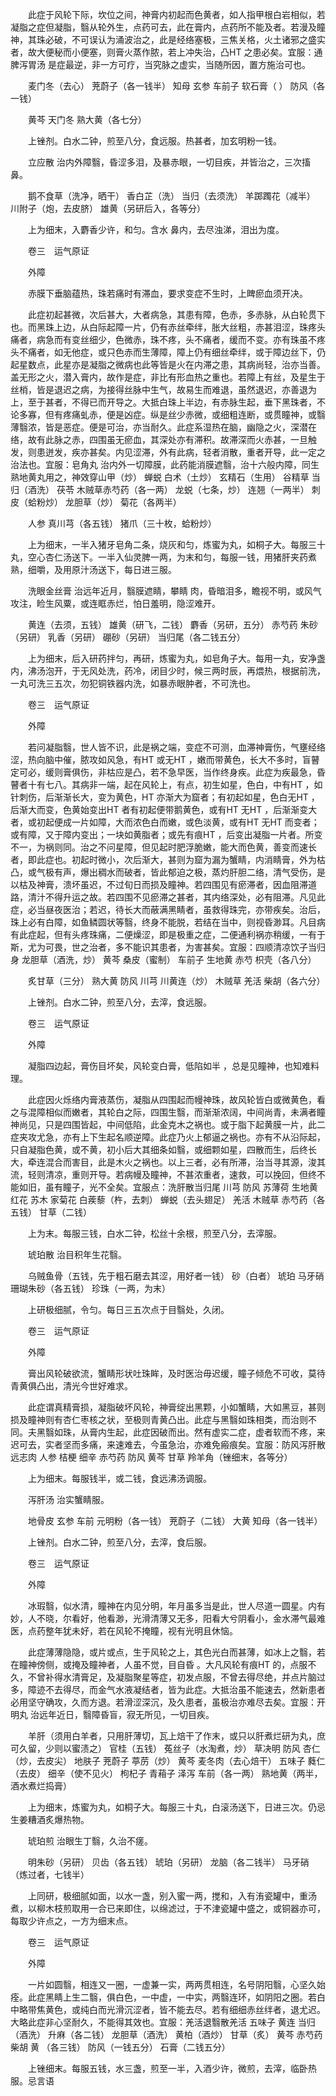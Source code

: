 <!-- { "loadSidebar": true } -->
　　此症于风轮下际，坎位之间，神膏内初起而色黄者，如人指甲根白岩相似，若凝脂之症但凝脂，翳从轮外生，点药可去，此在膏内，点药所不能及者。若漫及瞳神，其珠必破，不可误认为涌波治之，此是经络塞极，三焦关格，火土诸邪之盛实者，故大便秘而小便塞，则膏火蒸作脓，若上冲失治，凸HT 之患必矣。宜服：通脾泻胃汤 是症最逆，非一方可疗，当究脉之虚实，当随所因，置方施治可也。

　　麦门冬（去心） 茺蔚子（各一钱半） 知母 玄参 车前子 软石膏（ ） 防风（各一钱）

　　黄芩 天门冬 熟大黄（各七分）

　　上锉剂。白水二钟，煎至八分，食远服。热甚者，加玄明粉一钱。

　　立应散 治内外障翳，昏涩多泪，及暴赤眼，一切目疾，并皆治之，三次搐鼻。

　　鹅不食草（洗净，晒干） 香白芷（洗） 当归（去须洗） 羊踯躅花（减半） 川附子（炮，去皮脐） 雄黄（另研后入，各等分）

　　上为细末，入麝香少许，和匀。含水 鼻内，去尽浊涕，泪出为度。

　　卷三　运气原证

　　外障

　　赤膜下垂脑蕴热，珠若痛时有滞血，要求变症不生时，上睥瘀血须开决。

　　此症初起甚微，次后甚大，大者病急，其患有障，色赤，多赤脉，从白轮贯下也。而黑珠上边，从白际起障一片，仍有赤丝牵绊，胀大丝粗，赤甚泪涩，珠疼头痛者，病急而有变丝细少，色微赤，珠不疼，头不痛者，缓而不变。亦有珠虽不疼头不痛者，如无他症，或只色赤而生薄障，障上仍有细丝牵绊，或于障边丝下，仍起星数点，此星亦是凝脂之微病也此等皆是火在内滞之患，其病尚轻，治亦当善。盖无形之火，潜入膏内，故作是症，非比有形血热之重也。若障上有丝，及星生于丝梢，皆是退迟之病，为接得丝脉中生气，故易生而难退，虽然退迟，亦善退为上，至于甚者，不得已而开导之。大抵白珠上半边，有赤脉生起，垂下黑珠者，不论多寡，但有疼痛虬赤，便是凶症。纵是丝少赤微，或细粗连断，或贯瞳神，或翳薄翳浓，皆是恶症。便是可治，亦当耐久。此症系湿热在脑，幽隐之火，深潜在络，故有此脉之赤，四围虽无瘀血，其深处亦有滞积。故滞深而火赤甚，一旦触发，则患迸发，疾亦甚矣。内见涩滞，外有此病，轻者消散，重者开导，此一定之治法也。宜服：皂角丸 治内外一切障膜，此药能消膜遮翳，治十六般内障，同生熟地黄丸用之，神效穿山甲（炒） 蝉蜕 白术（土炒） 玄精石（生用） 谷精草 当归（酒洗） 茯苓 木贼草赤芍药（各一两） 龙蜕（七条，炒） 连翘（一两半） 刺 皮（蛤粉炒） 龙胆草（炒） 菊花（各两半）

　　人参 真川芎（各五钱） 猪爪（三十枚，蛤粉炒）

　　上为细末，一半入猪牙皂角二条，烧灰和匀，炼蜜为丸，如桐子大。每服三十丸，空心杏仁汤送下。一半入仙灵脾一两，为末和匀，每服一钱，用猪肝夹药煮熟，细嚼，及用原汁汤送下，每日进三服。

　　洗眼金丝膏 治远年近月，翳膜遮睛，攀睛 肉，昏暗泪多，瞻视不明，或风气攻注，睑生风粟，或连眶赤烂，怕日羞明，隐涩难开。

　　黄连（去须，五钱） 雄黄（研飞，二钱） 麝香（另研，五分） 赤芍药 朱砂（另研） 乳香（另研） 硼砂（另研） 当归尾（各二钱五分）

　　上为细末，后入研药拌匀，再研，炼蜜为丸，如皂角子大。每用一丸，安净盏内，沸汤泡开，于无风处洗，药冷，闭目少时，候三两时辰，再煨热，根据前洗，一丸可洗三五次，勿犯铜铁器内洗，如暴赤眼肿者，不可洗也。

　　卷三　运气原证

　　外障

　　若问凝脂翳，世人皆不识，此是祸之端，变症不可测，血滞神膏伤，气壅经络涩，热向脑中催，脓攻如风急，有HT 或无HT ，嫩而带黄色，长大不多时，盲瞽定可必，缓则膏俱伤，非枯应是凸，若不急早医，当作终身疾。此症为疾最急，昏瞽者十有七八。其病非一端，起在风轮上，有点，初生如星，色白，中有HT ，如针刺伤，后渐渐长大，变为黄色，HT 亦渐大为窟者；有初起如星，色白无HT ，后渐大而变，色黄始变出HT 者有初起便带鹅黄色，或有HT 无HT ，后渐渐变大者，或初起便成一片如障，大而浓色白而嫩，或色淡黄，或有HT 无HT 而变者；或有障，又于障内变出；一块如黄脂者；或先有痕HT ，后变出凝脂一片者。所变不一，为祸则同。治之不问星障，但见起时肥浮脆嫩，能大而色黄，善变而速长者，即此症也。初起时微小，次后渐大，甚则为窟为漏为蟹睛，内消睛膏，外为枯凸，或气极有声，爆出稠水而破者，皆此郁迫之极，蒸灼肝胆二络，清气受伤，是以枯及神膏，溃坏虽迟，不过旬日而损及瞳神。若四围见有瘀滞者，因血阻滞道路，清汁不得升运之故。若四围不见瘀滞之甚者，其内络深处，必有阻滞。凡见此症，必当昼夜医治；若迟，待长大而蔽满黑睛者，虽救得珠完，亦带疾矣。治后，珠上必有白障，如鱼鳞圆状等翳，终身不能脱，若结在当中，则视昏渺耳。凡目病有此症起，但有头疼珠痛，二便燥涩，即是极重之症，二便通利祸亦稍缓，一有于斯，尤为可畏，世之治者，多不能识其患者，为害甚矣。宜服：四顺清凉饮子当归身 龙胆草（酒洗，炒） 黄芩 桑皮（蜜制） 车前子 生地黄 赤芍 枳壳（各八分）

　　炙甘草（三分） 熟大黄 防风 川芎 川黄连（炒） 木贼草 羌活 柴胡（各六分）

　　上锉剂。白水二钟，煎至八分，去滓，食远服。

　　卷三　运气原证

　　外障

　　凝脂四边起，膏伤目坏矣，风轮变白膏，低陷如半 ，总是见瞳神，也知难料理。

　　此症因火烁络内膏液蒸伤，凝脂从四围起而幔神珠，故风轮皆白或微黄色，看之与混障相似而嫩者，其轮白之际，四围生翳，而渐渐浓阔，中间尚青，未满者瞳神尚见，只是四围皆起，中间低陷，此金克木之祸也。或于脂下起黄膜一片，此二症夹攻尤急，亦有上下生起名顺逆障。此症乃火上郁逼之祸也。亦有不从沿际起，只自凝脂色黄，或不黄，初小后大其细条如翳，或细颗如星，四散而生，后终长大，牵连混合而害目，此是木火之祸也。以上三者，必有所滞，治当寻其源，浚其流，轻则清凉，重则开导。若病幔及瞳神，不甚浓重者，速救，可以挽回，但终不能如旧，虽有瞳子，光不全矣。宜服点：洗肝散当归尾 川芎 防风 苏薄荷 生地黄 红花 苏木 家菊花 白蒺藜（杵，去刺） 蝉蜕（去头翅足） 羌活 木贼草 赤芍药（各五钱） 甘草（二钱）

　　上为末。每服三钱，白水二钟，松丝十余根，煎至八分，去滓服。

　　琥珀散 治目积年生花翳。

　　乌贼鱼骨（五钱，先于粗石磨去其涩，用好者一钱） 砂（白者） 琥珀 马牙硝 珊瑚朱砂（各五钱） 珍珠（一两，为末）

　　上研极细腻，令匀。每日三五次点于目翳处，久闭。

　　卷三　运气原证

　　外障

　　膏出风轮破欲流，蟹睛形状吐珠眸，及时医治毋迟缓，瞳子倾危不可收，莫待青黄俱凸出，清光今世好难求。

　　此症谓真精膏损，凝脂破坏风轮，神膏绽出黑颗，小如蟹睛，大如黑豆，甚则损及瞳神则有杏仁枣核之状，至极则青黄凸出。此症与黑翳如珠相类，而治则不同。夫黑翳如珠，从膏内生起，此症因破而出。然有虚实二症，虚者软而不疼，来迟可去，实者坚而多痛，来速难去，今虽急治，亦难免瘢痕矣。宜服：防风泻肝散远志肉 人参 桔梗 细辛 赤芍药 防风 黄芩 甘草 羚羊角（锉细末，各等分）

　　上为细末。每服钱半，或二钱，食远沸汤调服。

　　泻肝汤 治实蟹睛服。

　　地骨皮 玄参 车前 元明粉（各一钱） 茺蔚子（二钱） 大黄 知母（各一钱半）

　　上锉剂。白水二钟，煎至八分，去滓，食后服。

　　卷三　运气原证

　　外障

　　冰瑕翳，似水清，瞳神在内见分明，年月虽多当是此，世人尽道一圆星。内有妙，人不晓，尔看好，他看渺，光滑清薄又无多，阳看大兮阴看小，金水滞气最难医，点药整年犹未好，若在风轮不掩瞳，视有光明且休恼。

　　此症薄薄隐隐，或片或点，生于风轮之上，其色光白而甚薄，如冰上之翳，若在瞳神傍侧，或掩及瞳神者，人虽不觉，目自昏 。大凡风轮有痕HT 的，点服不久，不曾补得水清膏足，及凝脂聚星等症，初发点服，不曾去得尽绝，并点片脑过多，障迹不去得尽，而金气水液凝结者，皆为此症。大抵治虽不能速去，然新患者必用坚守确攻，久而方退。若滑涩深沉，及久患者，虽极治亦难尽去矣。宜服：开明丸 治远年近日，翳障昏盲，寂无所见，一切目疾。

　　羊肝（须用白羊者，只用肝薄切，瓦上焙干了作末，或只以肝煮烂研为丸，庶可久留，少则以蜜渍之） 官桂（五钱） 菟丝子（水淘煮，炒） 草决明 防风 杏仁（炒，去皮尖） 地肤子 茺蔚子 葶苈（炒） 黄芩 麦冬肉（去心焙干） 五味子 蕤仁（去皮） 细辛（使不见火） 枸杞子 青葙子 泽泻 车前（各一两） 熟地黄（两半，酒水煮烂捣膏）

　　上为细末，炼蜜为丸，如桐子大。每服三十丸，白滚汤送下，日进三次。仍忌生姜糟酒炙爆热物。

　　琥珀煎 治眼生丁翳，久治不瘥。

　　明朱砂（另研） 贝齿（各五钱） 琥珀（另研） 龙脑（各二钱半） 马牙硝（炼过者，七钱半）

　　上同研，极细腻如面，以水一盏，别入蜜一两，搅和，入有洧瓷罐中，重汤煮，以柳木枝煎取用一合已来即住，以绵滤过，于不津瓷罐中盛之，或铜器亦可，每取少许点之，一方为细末点。

　　卷三　运气原证

　　外障

　　一片如圆翳，相连又一圈，一虚兼一实，两两贯相连，名号阴阳翳，心坚久始痊。此症黑睛上生二翳，俱白色，一中虚，一中实，两翳连环，如阴阳之圈。若白中略带焦黄色，或纯白而光滑沉涩者，皆不能去尽。若有细细赤丝绊者，退尤迟。大略此症非心坚耐久，不能得其效也。宜服：羌活退翳散羌活 五味子 黄连 当归（酒洗） 升麻（各二钱） 龙胆草（酒洗） 黄柏（酒炒） 甘草（炙） 黄芩 赤芍药 柴胡 黄 （各三钱） 防风（一钱五分） 石膏（二钱五分）

　　上锉细末。每服五钱，水三盏，煎至一半，入酒少许，微煎，去滓，临卧热服。忌言语


